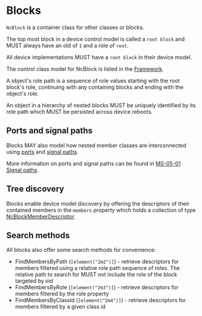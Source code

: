 # Blocks

`NcBlock` is a container class for other classes or blocks.

The top most block in a device control model is called a `root block` and MUST always have an oId of `1` and a role of `root`.

All device implementations MUST have a `root block` in their device model.

The control class model for NcBlock is listed in the [Framework](Framework.md#ncblock).

A object's role path is a sequence of role values starting with the root block's role, continuing with any containing blocks and ending with the object's role.

An object in a hierarchy of nested blocks MUST be uniquely identified by its role path which MUST be persisted across device reboots.

## Ports and signal paths

Blocks MAY also model how nested member classes are interconnected using [ports](Framework.md#ncport) and [signal paths](Framework.md#ncsignalpath).

More information on ports and signal paths can be found in [MS-05-01 Signal paths](https://specs.amwa.tv/ms-05-01/branches/v1.0-dev/docs/Device_Model.html#signal-paths).

## Tree discovery

Blocks enable device model discovery by offering the descriptors of their contained members in the `members` property which holds a collection of type [NcBlockMemberDescriptor](Framework.md#ncblockmemberdescriptor).

## Search methods

All blocks also offer some search methods for convenience:

* FindMembersByPath (`[element("2m2")]`) - retrieve descriptors for members filtered using a relative role path sequence of roles. The relative path to search for MUST not include the role of the block targeted by oid
* FindMembersByRole (`[element("2m3")]`) - retrieve descriptors for members filtered by the role property
* FindMembersByClassId (`[element("2m4")]`) - retrieve descriptors for members filtered by a given class id
